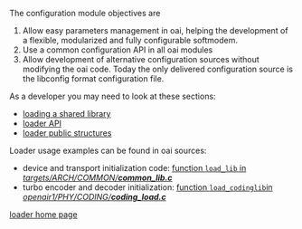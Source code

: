 The configuration module objectives are 
1. Allow easy parameters management in oai, helping the development of a flexible, modularized and fully configurable softmodem.
1. Use a common configuration API in all oai modules
1. Allow development of alternative configuration sources without modifying the oai code. Today the only delivered configuration source is the libconfig format configuration file.  

As a developer you may need to look at these sections:

* [loading a shared library](devusage/loading.md)
* [loader API](devusage/api.md) 
* [loader public structures](devusage/struct.md)  

Loader usage examples can be found in oai sources:  

*  device and transport initialization code: [function `load_lib` in *targets/ARCH/COMMON/__common_lib.c__* ](https://gitlab.eurecom.fr/oai/openairinterface5g/blob/develop/targets/ARCH/COMMON/common_lib.c#L91) 
*  turbo encoder and decoder initialization: [function `load_codinglib`in *openair1/PHY/CODING/__coding_load.c__*](https://gitlab.eurecom.fr/oai/openairinterface5g/blob/develop/openair1/PHY/CODING/coding_load.c#L113)

[loader home page](../loader.md)
